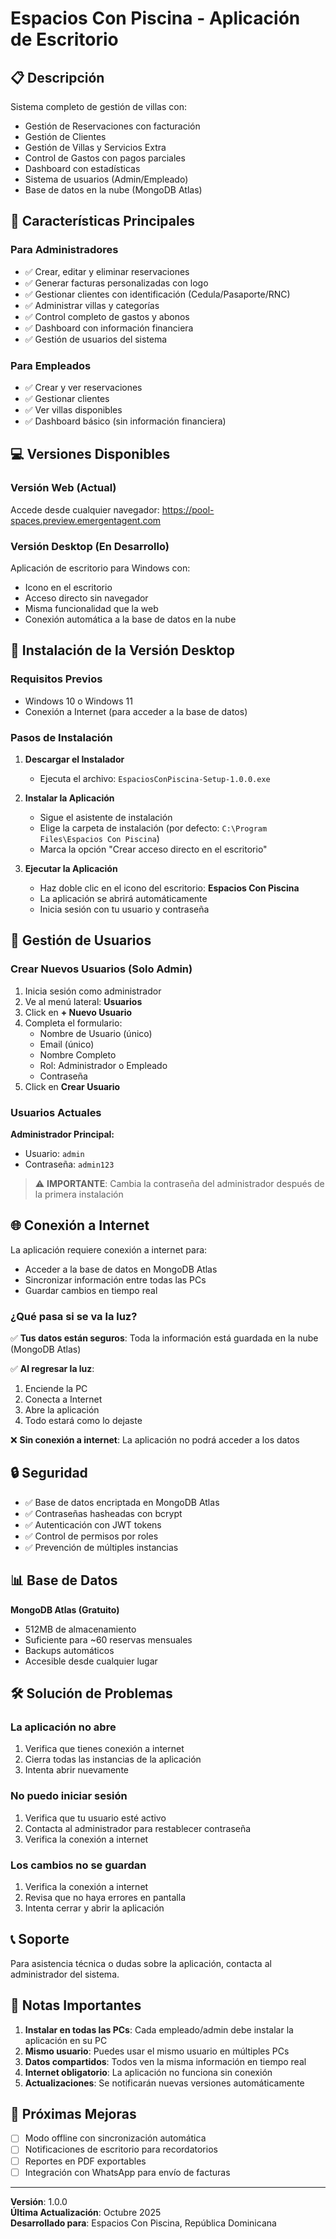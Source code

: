# Espacios Con Piscina - Aplicación de Escritorio

## 📋 Descripción

Sistema completo de gestión de villas con:
- Gestión de Reservaciones con facturación
- Gestión de Clientes
- Gestión de Villas y Servicios Extra
- Control de Gastos con pagos parciales
- Dashboard con estadísticas
- Sistema de usuarios (Admin/Empleado)
- Base de datos en la nube (MongoDB Atlas)

## 🚀 Características Principales

### Para Administradores
- ✅ Crear, editar y eliminar reservaciones
- ✅ Generar facturas personalizadas con logo
- ✅ Gestionar clientes con identificación (Cedula/Pasaporte/RNC)
- ✅ Administrar villas y categorías
- ✅ Control completo de gastos y abonos
- ✅ Dashboard con información financiera
- ✅ Gestión de usuarios del sistema

### Para Empleados
- ✅ Crear y ver reservaciones
- ✅ Gestionar clientes
- ✅ Ver villas disponibles
- ✅ Dashboard básico (sin información financiera)

## 💻 Versiones Disponibles

### Versión Web (Actual)
Accede desde cualquier navegador: https://pool-spaces.preview.emergentagent.com

### Versión Desktop (En Desarrollo)
Aplicación de escritorio para Windows con:
- Icono en el escritorio
- Acceso directo sin navegador
- Misma funcionalidad que la web
- Conexión automática a la base de datos en la nube

## 🔧 Instalación de la Versión Desktop

### Requisitos Previos
- Windows 10 o Windows 11
- Conexión a Internet (para acceder a la base de datos)

### Pasos de Instalación

1. **Descargar el Instalador**
   - Ejecuta el archivo: `EspaciosConPiscina-Setup-1.0.0.exe`

2. **Instalar la Aplicación**
   - Sigue el asistente de instalación
   - Elige la carpeta de instalación (por defecto: `C:\Program Files\Espacios Con Piscina`)
   - Marca la opción "Crear acceso directo en el escritorio"

3. **Ejecutar la Aplicación**
   - Haz doble clic en el icono del escritorio: **Espacios Con Piscina**
   - La aplicación se abrirá automáticamente
   - Inicia sesión con tu usuario y contraseña

## 👥 Gestión de Usuarios

### Crear Nuevos Usuarios (Solo Admin)

1. Inicia sesión como administrador
2. Ve al menú lateral: **Usuarios**
3. Click en **+ Nuevo Usuario**
4. Completa el formulario:
   - Nombre de Usuario (único)
   - Email (único)
   - Nombre Completo
   - Rol: Administrador o Empleado
   - Contraseña
5. Click en **Crear Usuario**

### Usuarios Actuales

**Administrador Principal:**
- Usuario: `admin`
- Contraseña: `admin123`

> ⚠️ **IMPORTANTE**: Cambia la contraseña del administrador después de la primera instalación

## 🌐 Conexión a Internet

La aplicación requiere conexión a internet para:
- Acceder a la base de datos en MongoDB Atlas
- Sincronizar información entre todas las PCs
- Guardar cambios en tiempo real

### ¿Qué pasa si se va la luz?

✅ **Tus datos están seguros**: Toda la información está guardada en la nube (MongoDB Atlas)

✅ **Al regresar la luz**: 
1. Enciende la PC
2. Conecta a Internet
3. Abre la aplicación
4. Todo estará como lo dejaste

❌ **Sin conexión a internet**: La aplicación no podrá acceder a los datos

## 🔒 Seguridad

- ✅ Base de datos encriptada en MongoDB Atlas
- ✅ Contraseñas hasheadas con bcrypt
- ✅ Autenticación con JWT tokens
- ✅ Control de permisos por roles
- ✅ Prevención de múltiples instancias

## 📊 Base de Datos

**MongoDB Atlas (Gratuito)**
- 512MB de almacenamiento
- Suficiente para ~60 reservas mensuales
- Backups automáticos
- Accesible desde cualquier lugar

## 🛠️ Solución de Problemas

### La aplicación no abre
1. Verifica que tienes conexión a internet
2. Cierra todas las instancias de la aplicación
3. Intenta abrir nuevamente

### No puedo iniciar sesión
1. Verifica que tu usuario esté activo
2. Contacta al administrador para restablecer contraseña
3. Verifica la conexión a internet

### Los cambios no se guardan
1. Verifica la conexión a internet
2. Revisa que no haya errores en pantalla
3. Intenta cerrar y abrir la aplicación

## 📞 Soporte

Para asistencia técnica o dudas sobre la aplicación, contacta al administrador del sistema.

## 📝 Notas Importantes

1. **Instalar en todas las PCs**: Cada empleado/admin debe instalar la aplicación en su PC
2. **Mismo usuario**: Puedes usar el mismo usuario en múltiples PCs
3. **Datos compartidos**: Todos ven la misma información en tiempo real
4. **Internet obligatorio**: La aplicación no funciona sin conexión
5. **Actualizaciones**: Se notificarán nuevas versiones automáticamente

## 🎯 Próximas Mejoras

- [ ] Modo offline con sincronización automática
- [ ] Notificaciones de escritorio para recordatorios
- [ ] Reportes en PDF exportables
- [ ] Integración con WhatsApp para envío de facturas

---

**Versión**: 1.0.0  
**Última Actualización**: Octubre 2025  
**Desarrollado para**: Espacios Con Piscina, República Dominicana
